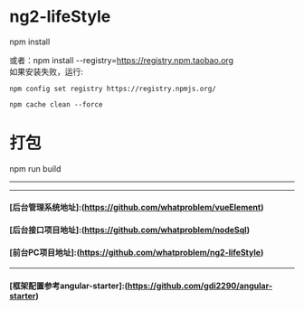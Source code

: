 # ng2-lifeStyle
npm install<br>

或者：npm install --registry=https://registry.npm.taobao.org<br>
如果安装失败，运行:
```
npm config set registry https://registry.npmjs.org/
```
```
npm cache clean --force
```
# 打包
npm run build

***
---
#### [后台管理系统地址]:(https://github.com/whatproblem/vueElement)
#### [后台接口项目地址]:(https://github.com/whatproblem/nodeSql)
#### [前台PC项目地址]:(https://github.com/whatproblem/ng2-lifeStyle)
---
#### [框架配置参考angular-starter]:(https://github.com/gdi2290/angular-starter)
